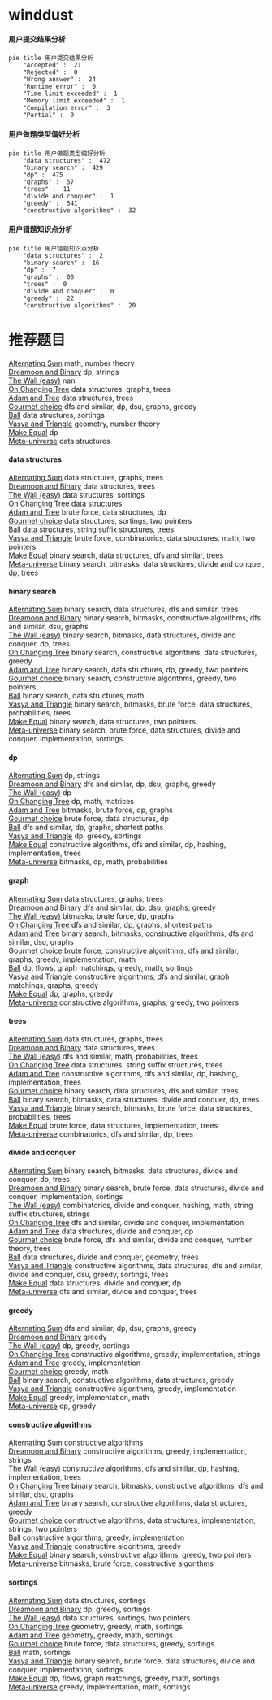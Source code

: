 # winddust
<!-- tabs:start -->
#### **用户提交结果分析**

```mermaid
pie title 用户提交结果分析
    "Accepted" :  21
    "Rejected" :  0
    "Wrong answer" :  24
    "Runtime error" :  0
    "Time limit exceeded" :  1
    "Memory limit exceeded" :  1
    "Compilation error" :  3
    "Partial" :  0
```
#### **用户做题类型偏好分析**

```mermaid
pie title 用户做题类型偏好分析
    "data structures" :  472
    "binary search" :  429
    "dp" :  475
    "graphs" :  57
    "trees" :  11
    "divide and conquer" :  1
    "greedy" :  541
    "constructive algorithms" :  32
```
#### **用户错题知识点分析**

```mermaid
pie title 用户错题知识点分析
    "data structures" :  2
    "binary search" :  16
    "dp" :  7
    "graphs" :  00
    "trees" :  0
    "divide and conquer" :  0
    "greedy" :  22
    "constructive algorithms" :  20
```
<!-- tabs:end -->
# 推荐题目
[Alternating Sum](http://codeforces.com/problemset/problem/963/A)		math,
                        number theory		  
[Dreamoon and Binary](http://codeforces.com/problemset/problem/477/D)		dp,
                        strings		  
[The Wall (easy)](http://codeforces.com/problemset/problem/690/D1)		nan		  
[On Changing Tree](https://codeforces.com/contest/397/problem/E)		data structures,
                        graphs,
                        trees		  
[Adam and Tree](http://codeforces.com/problemset/problem/442/D)		data structures,
                        trees		  
[Gourmet choice](http://codeforces.com/problemset/problem/1131/D)		dfs and similar,
                        dp,
                        dsu,
                        graphs,
                        greedy		  
[Ball](http://codeforces.com/problemset/problem/12/D)		data structures,
                        sortings		  
[Vasya and Triangle](https://codeforces.com/contest/1058/problem/D)		geometry,
                        number theory		  
[Make Equal](http://codeforces.com/problemset/problem/1188/D)		dp		  
[Meta-universe](http://codeforces.com/problemset/problem/475/F)		data structures		  
<!-- tabs:start -->
#### **data structures**
[Alternating Sum](https://codeforces.com/contest/397/problem/E)		data structures,
                        graphs,
                        trees		  
[Dreamoon and Binary](http://codeforces.com/problemset/problem/442/D)		data structures,
                        trees		  
[The Wall (easy)](http://codeforces.com/problemset/problem/12/D)		data structures,
                        sortings		  
[On Changing Tree](http://codeforces.com/problemset/problem/475/F)		data structures		  
[Adam and Tree](http://codeforces.com/problemset/problem/263/E)		brute force,
                        data structures,
                        dp		  
[Gourmet choice](https://codeforces.com/contest/1501/problem/F)		data structures,
                        sortings,
                        two pointers		  
[Ball](http://codeforces.com/problemset/problem/1482/H)		data structures,
                        string suffix structures,
                        trees		  
[Vasya and Triangle](http://codeforces.com/problemset/problem/1400/D)		brute force,
                        combinatorics,
                        data structures,
                        math,
                        two pointers		  
[Make Equal](http://codeforces.com/problemset/problem/208/E)		binary search,
                        data structures,
                        dfs and similar,
                        trees		  
[Meta-universe](https://codeforces.com/contest/1447/problem/E)		binary search,
                        bitmasks,
                        data structures,
                        divide and conquer,
                        dp,
                        trees		  
#### **binary search**
[Alternating Sum](http://codeforces.com/problemset/problem/208/E)		binary search,
                        data structures,
                        dfs and similar,
                        trees		  
[Dreamoon and Binary](http://codeforces.com/problemset/problem/1361/C)		binary search,
                        bitmasks,
                        constructive algorithms,
                        dfs and similar,
                        dsu,
                        graphs		  
[The Wall (easy)](https://codeforces.com/contest/1447/problem/E)		binary search,
                        bitmasks,
                        data structures,
                        divide and conquer,
                        dp,
                        trees		  
[On Changing Tree](http://codeforces.com/problemset/problem/1370/E)		binary search,
                        constructive algorithms,
                        data structures,
                        greedy		  
[Adam and Tree](http://codeforces.com/problemset/problem/1492/C)		binary search,
                        data structures,
                        dp,
                        greedy,
                        two pointers		  
[Gourmet choice](http://codeforces.com/problemset/problem/1463/D)		binary search,
                        constructive algorithms,
                        greedy,
                        two pointers		  
[Ball](http://codeforces.com/problemset/problem/1490/G)		binary search,
                        data structures,
                        math		  
[Vasya and Triangle](http://codeforces.com/problemset/problem/1479/D)		binary search,
                        bitmasks,
                        brute force,
                        data structures,
                        probabilities,
                        trees		  
[Make Equal](http://codeforces.com/problemset/problem/1436/E)		binary search,
                        data structures,
                        two pointers		  
[Meta-universe](http://codeforces.com/problemset/problem/1461/D)		binary search,
                        brute force,
                        data structures,
                        divide and conquer,
                        implementation,
                        sortings		  
#### **dp**
[Alternating Sum](http://codeforces.com/problemset/problem/477/D)		dp,
                        strings		  
[Dreamoon and Binary](http://codeforces.com/problemset/problem/1131/D)		dfs and similar,
                        dp,
                        dsu,
                        graphs,
                        greedy		  
[The Wall (easy)](http://codeforces.com/problemset/problem/1188/D)		dp		  
[On Changing Tree](http://codeforces.com/problemset/problem/166/E)		dp,
                        math,
                        matrices		  
[Adam and Tree](https://codeforces.com/contest/116/problem/C)		bitmasks,
                        brute force,
                        dp,
                        graphs		  
[Gourmet choice](http://codeforces.com/problemset/problem/263/E)		brute force,
                        data structures,
                        dp		  
[Ball](https://codeforces.com/contest/1341/problem/E)		dfs and similar,
                        dp,
                        graphs,
                        shortest paths		  
[Vasya and Triangle](https://codeforces.com/contest/1287/problem/C)		dp,
                        greedy,
                        sortings		  
[Make Equal](http://codeforces.com/problemset/problem/1182/D)		constructive algorithms,
                        dfs and similar,
                        dp,
                        hashing,
                        implementation,
                        trees		  
[Meta-universe](http://codeforces.com/problemset/problem/698/C)		bitmasks,
                        dp,
                        math,
                        probabilities		  
#### **graph**
[Alternating Sum](https://codeforces.com/contest/397/problem/E)		data structures,
                        graphs,
                        trees		  
[Dreamoon and Binary](http://codeforces.com/problemset/problem/1131/D)		dfs and similar,
                        dp,
                        dsu,
                        graphs,
                        greedy		  
[The Wall (easy)](https://codeforces.com/contest/116/problem/C)		bitmasks,
                        brute force,
                        dp,
                        graphs		  
[On Changing Tree](https://codeforces.com/contest/1341/problem/E)		dfs and similar,
                        dp,
                        graphs,
                        shortest paths		  
[Adam and Tree](http://codeforces.com/problemset/problem/1361/C)		binary search,
                        bitmasks,
                        constructive algorithms,
                        dfs and similar,
                        dsu,
                        graphs		  
[Gourmet choice](http://codeforces.com/problemset/problem/1487/C)		brute force,
                        constructive algorithms,
                        dfs and similar,
                        graphs,
                        greedy,
                        implementation,
                        math		  
[Ball](http://codeforces.com/problemset/problem/1437/C)		dp,
                        flows,
                        graph matchings,
                        greedy,
                        math,
                        sortings		  
[Vasya and Triangle](http://codeforces.com/problemset/problem/1470/D)		constructive algorithms,
                        dfs and similar,
                        graph matchings,
                        graphs,
                        greedy		  
[Make Equal](http://codeforces.com/problemset/problem/1476/C)		dp,
                        graphs,
                        greedy		  
[Meta-universe](http://codeforces.com/problemset/problem/1304/D)		constructive algorithms,
                        graphs,
                        greedy,
                        two pointers		  
#### **trees**
[Alternating Sum](https://codeforces.com/contest/397/problem/E)		data structures,
                        graphs,
                        trees		  
[Dreamoon and Binary](http://codeforces.com/problemset/problem/442/D)		data structures,
                        trees		  
[The Wall (easy)](http://codeforces.com/problemset/problem/696/B)		dfs and similar,
                        math,
                        probabilities,
                        trees		  
[On Changing Tree](http://codeforces.com/problemset/problem/1482/H)		data structures,
                        string suffix structures,
                        trees		  
[Adam and Tree](http://codeforces.com/problemset/problem/1182/D)		constructive algorithms,
                        dfs and similar,
                        dp,
                        hashing,
                        implementation,
                        trees		  
[Gourmet choice](http://codeforces.com/problemset/problem/208/E)		binary search,
                        data structures,
                        dfs and similar,
                        trees		  
[Ball](https://codeforces.com/contest/1447/problem/E)		binary search,
                        bitmasks,
                        data structures,
                        divide and conquer,
                        dp,
                        trees		  
[Vasya and Triangle](http://codeforces.com/problemset/problem/1479/D)		binary search,
                        bitmasks,
                        brute force,
                        data structures,
                        probabilities,
                        trees		  
[Make Equal](http://codeforces.com/problemset/problem/1511/C)		brute force,
                        data structures,
                        implementation,
                        trees		  
[Meta-universe](http://codeforces.com/problemset/problem/1499/F)		combinatorics,
                        dfs and similar,
                        dp,
                        trees		  
#### **divide and conquer**
[Alternating Sum](https://codeforces.com/contest/1447/problem/E)		binary search,
                        bitmasks,
                        data structures,
                        divide and conquer,
                        dp,
                        trees		  
[Dreamoon and Binary](http://codeforces.com/problemset/problem/1461/D)		binary search,
                        brute force,
                        data structures,
                        divide and conquer,
                        implementation,
                        sortings		  
[The Wall (easy)](http://codeforces.com/problemset/problem/1466/G)		combinatorics,
                        divide and conquer,
                        hashing,
                        math,
                        string suffix structures,
                        strings		  
[On Changing Tree](http://codeforces.com/problemset/problem/1490/D)		dfs and similar,
                        divide and conquer,
                        implementation		  
[Adam and Tree](https://codeforces.com/contest/1483/problem/C)		data structures,
                        divide and conquer,
                        dp		  
[Gourmet choice](http://codeforces.com/problemset/problem/1491/E)		brute force,
                        dfs and similar,
                        divide and conquer,
                        number theory,
                        trees		  
[Ball](http://codeforces.com/problemset/problem/1303/G)		data structures,
                        divide and conquer,
                        geometry,
                        trees		  
[Vasya and Triangle](http://codeforces.com/problemset/problem/1494/D)		constructive algorithms,
                        data structures,
                        dfs and similar,
                        divide and conquer,
                        dsu,
                        greedy,
                        sortings,
                        trees		  
[Make Equal](http://codeforces.com/problemset/problem/1482/E)		data structures,
                        divide and conquer,
                        dp		  
[Meta-universe](http://codeforces.com/problemset/problem/566/C)		dfs and similar,
                        divide and conquer,
                        trees		  
#### **greedy**
[Alternating Sum](http://codeforces.com/problemset/problem/1131/D)		dfs and similar,
                        dp,
                        dsu,
                        graphs,
                        greedy		  
[Dreamoon and Binary](http://codeforces.com/problemset/problem/462/B)		greedy		  
[The Wall (easy)](https://codeforces.com/contest/1287/problem/C)		dp,
                        greedy,
                        sortings		  
[On Changing Tree](https://codeforces.com/contest/709/problem/C)		constructive algorithms,
                        greedy,
                        implementation,
                        strings		  
[Adam and Tree](http://codeforces.com/problemset/problem/286/C)		greedy,
                        implementation		  
[Gourmet choice](http://codeforces.com/problemset/problem/1445/B)		greedy,
                        math		  
[Ball](http://codeforces.com/problemset/problem/1370/E)		binary search,
                        constructive algorithms,
                        data structures,
                        greedy		  
[Vasya and Triangle](http://codeforces.com/problemset/problem/1428/D)		constructive algorithms,
                        greedy,
                        implementation		  
[Make Equal](http://codeforces.com/problemset/problem/1332/A)		greedy,
                        implementation,
                        math		  
[Meta-universe](http://codeforces.com/problemset/problem/1466/B)		dp,
                        greedy		  
#### **constructive algorithms**
[Alternating Sum](http://codeforces.com/problemset/problem/1276/E)		constructive algorithms		  
[Dreamoon and Binary](https://codeforces.com/contest/709/problem/C)		constructive algorithms,
                        greedy,
                        implementation,
                        strings		  
[The Wall (easy)](http://codeforces.com/problemset/problem/1182/D)		constructive algorithms,
                        dfs and similar,
                        dp,
                        hashing,
                        implementation,
                        trees		  
[On Changing Tree](http://codeforces.com/problemset/problem/1361/C)		binary search,
                        bitmasks,
                        constructive algorithms,
                        dfs and similar,
                        dsu,
                        graphs		  
[Adam and Tree](http://codeforces.com/problemset/problem/1370/E)		binary search,
                        constructive algorithms,
                        data structures,
                        greedy		  
[Gourmet choice](http://codeforces.com/problemset/problem/1381/A2)		constructive algorithms,
                        data structures,
                        implementation,
                        strings,
                        two pointers		  
[Ball](http://codeforces.com/problemset/problem/1428/D)		constructive algorithms,
                        greedy,
                        implementation		  
[Vasya and Triangle](http://codeforces.com/problemset/problem/1493/A)		constructive algorithms,
                        greedy		  
[Make Equal](http://codeforces.com/problemset/problem/1463/D)		binary search,
                        constructive algorithms,
                        greedy,
                        two pointers		  
[Meta-universe](https://codeforces.com/contest/1456/problem/B)		bitmasks,
                        brute force,
                        constructive algorithms		  
#### **sortings**
[Alternating Sum](http://codeforces.com/problemset/problem/12/D)		data structures,
                        sortings		  
[Dreamoon and Binary](https://codeforces.com/contest/1287/problem/C)		dp,
                        greedy,
                        sortings		  
[The Wall (easy)](https://codeforces.com/contest/1501/problem/F)		data structures,
                        sortings,
                        two pointers		  
[On Changing Tree](https://codeforces.com/contest/1496/problem/C)		geometry,
                        greedy,
                        math,
                        sortings		  
[Adam and Tree](http://codeforces.com/problemset/problem/1495/A)		geometry,
                        greedy,
                        math,
                        sortings		  
[Gourmet choice](http://codeforces.com/problemset/problem/1497/A)		brute force,
                        data structures,
                        greedy,
                        sortings		  
[Ball](http://codeforces.com/problemset/problem/1427/A)		math,
                        sortings		  
[Vasya and Triangle](http://codeforces.com/problemset/problem/1461/D)		binary search,
                        brute force,
                        data structures,
                        divide and conquer,
                        implementation,
                        sortings		  
[Make Equal](http://codeforces.com/problemset/problem/1437/C)		dp,
                        flows,
                        graph matchings,
                        greedy,
                        math,
                        sortings		  
[Meta-universe](http://codeforces.com/problemset/problem/1473/A)		greedy,
                        implementation,
                        math,
                        sortings		  
<!-- tabs:end -->
